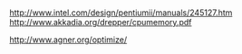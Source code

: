 <p><br /><a target="_blank" href="http://www.intel.com/design/pentiumii/manuals/245127.htm">http://www.intel.com/design/pentiumii/manuals/245127.htm</a><br /><a target="_blank" href="http://www.akkadia.org/drepper/cpumemory.pdf">http://www.akkadia.org/drepper/cpumemory.pdf</a></p>
<p><a target="_blank" href="http://www.agner.org/optimize/">http://www.agner.org/optimize/</a></p>
